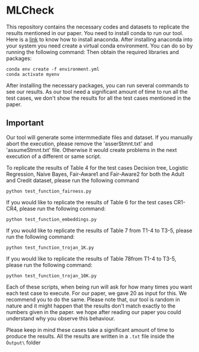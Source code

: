 
# MLCheck

This repository contains the necessary codes and datasets to replicate the results mentioned in our paper. You need to install conda to run our tool. Here is a [link](https://docs.anaconda.com/anaconda/install/) to know how to install anaconda. After installing anaconda into your system you need create a virtual conda environment. You can do so by running the following command:
Then obtain the required libraries and packages:
```
conda env create -f environment.yml
conda activate myenv
```
After installing the necessary packages, you can run several commands to see our results. As our tool need a significant amount of time to run all the test cases, we don't show the results for all the test cases mentioned in the paper. 
## Important
Our tool will generate some intermmediate files and dataset. If you manually abort the execution, please remove the 'asserStmnt.txt' and 'assumeStmnt.txt' file.
Otherwise it would create problems in the next execution of a different or same script.

To replicate the results of Table 4 for the test cases Decision tree, Logistic Regression, Naive Bayes, Fair-Aware1 and Fair-Aware2 for both the Adult and Credit dataset, please run the following command
```
python test_function_fairness.py 

```
If you would like to replicate the results of Table 6 for the test cases CR1-CR4, please run the following command:
```
python test_function_embeddings.py 

```
If you would like to replicate the results of Table 7 from T1-4 to T3-5, please run the following command:

```
python test_function_trojan_1K.py 

```
If you would like to replicate the results of Table 78from T1-4 to T3-5, please run the following command:

```
python test_function_trojan_10K.py 

```
Each of these scripts, when being run will ask for how many times you want each test case to execute. For our paper, we gave 20 as input for this. We recommend you to do the same. Please note that, our tool is random in nature and it might happen that the results don't match exactly to the numbers given in the paper. we hope after reading our paper you could understand why you observe this behaviour.

Please keep in mind these cases take a significant amount of time to produce the results. All the results are written in a ```.txt``` file inside the ```Òutput\``` folder
